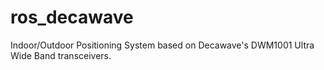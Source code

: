 # ros_decawave
Indoor/Outdoor Positioning System based on Decawave's DWM1001 Ultra Wide Band transceivers.
